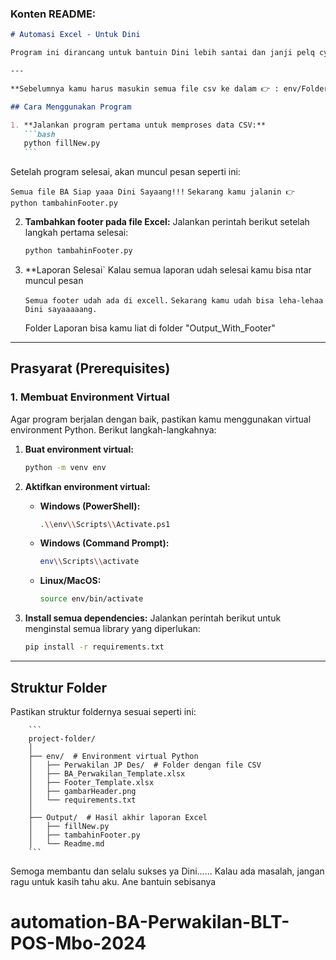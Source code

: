 ### Konten README:

````markdown
# Automasi Excel - Untuk Dini

Program ini dirancang untuk bantuin Dini lebih santai dan janji pelq cyum. Dengan program ini, kamu cuma perlu jalanin beberapa langkah sederhana untuk menghasilkan laporan otomatis. 😊

---

**Sebelumnya kamu harus masukin semua file csv ke dalam 👉 : env/Folder_Perwakilan_CSV**

## Cara Menggunakan Program

1. **Jalankan program pertama untuk memproses data CSV:**
   ```bash
   python fillNew.py
   ```
````

Setelah program selesai, akan muncul pesan seperti ini:

`Semua file BA Siap yaaa Dini Sayaang!!!`
`Sekarang kamu jalanin 👉 python tambahinFooter.py`

2. **Tambahkan footer pada file Excel:**
   Jalankan perintah berikut setelah langkah pertama selesai:

   ```bash
   python tambahinFooter.py
   ```

3. \*\*Laporan Selesai`
   Kalau semua laporan udah selesai kamu bisa ntar muncul pesan

   `Semua footer udah ada di excell.`
   `Sekarang kamu udah bisa leha-lehaa Dini sayaaaaang.`

   Folder Laporan bisa kamu liat di folder "Output_With_Footer"

---

## Prasyarat (Prerequisites)

### 1. Membuat Environment Virtual

Agar program berjalan dengan baik, pastikan kamu menggunakan virtual environment Python. Berikut langkah-langkahnya:

1. **Buat environment virtual:**

   ```bash
   python -m venv env
   ```

2. **Aktifkan environment virtual:**

   - **Windows (PowerShell):**

     ```bash
     .\\env\\Scripts\\Activate.ps1
     ```

   - **Windows (Command Prompt):**

     ```bash
     env\\Scripts\\activate
     ```

   - **Linux/MacOS:**
     ```bash
     source env/bin/activate
     ```

3. **Install semua dependencies:**
   Jalankan perintah berikut untuk menginstal semua library yang diperlukan:
   ```bash
   pip install -r requirements.txt
   ```

---

## Struktur Folder

Pastikan struktur foldernya sesuai seperti ini:

        ```
        project-folder/
        │
        ├── env/  # Environment virtual Python
        │   ├── Perwakilan JP Des/  # Folder dengan file CSV
        │   ├── BA_Perwakilan_Template.xlsx
        │   ├── Footer_Template.xlsx
        │   ├── gambarHeader.png
        │   └── requirements.txt
        │
        ├── Output/  # Hasil akhir laporan Excel
        │   ├── fillNew.py
        │   ├── tambahinFooter.py
        │   └── Readme.md
        ```

Semoga membantu dan selalu sukses ya Dini......
Kalau ada masalah, jangan ragu untuk kasih tahu aku. Ane bantuin sebisanya

# automation-BA-Perwakilan-BLT-POS-Mbo-2024
